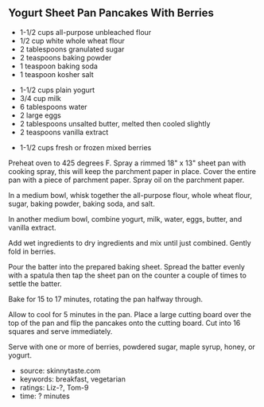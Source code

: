 Yogurt Sheet Pan Pancakes With Berries
--------------------------------------

- 1-1/2 cups all-purpose unbleached flour
- 1/2 cup white whole wheat flour
- 2 tablespoons granulated sugar
- 2 teaspoons baking powder
- 1 teaspoon baking soda
- 1 teaspoon kosher salt
<!-- -->
- 1-1/2 cups plain yogurt
- 3/4 cup milk
- 6 tablespoons water
- 2 large eggs
- 2 tablespoons unsalted butter, melted then cooled slightly
- 2 teaspoons vanilla extract
<!-- -->
- 1-1/2 cups fresh or frozen mixed berries

Preheat oven to 425 degrees F.  Spray a rimmed 18" x 13" sheet pan
with cooking spray, this will keep the parchment paper in place.
Cover the entire pan with a piece of parchment paper.  Spray oil on
the parchment paper.

In a medium bowl, whisk together the all-purpose flour, whole wheat
flour, sugar, baking powder, baking soda, and salt.

In another medium bowl, combine yogurt, milk, water, eggs, butter, and
vanilla extract.

Add wet ingredients to dry ingredients and mix until just combined.
Gently fold in berries.

Pour the batter into the prepared baking sheet.  Spread the batter
evenly with a spatula then tap the sheet pan on the counter a couple
of times to settle the batter.

Bake for 15 to 17 minutes, rotating the pan halfway through.

Allow to cool for 5 minutes in the pan.  Place a large cutting board
over the top of the pan and flip the pancakes onto the cutting board.
Cut into 16 squares and serve immediately.

Serve with one or more of berries, powdered sugar, maple syrup, honey,
or yogurt.

- source: skinnytaste.com
- keywords: breakfast, vegetarian
- ratings: Liz-?, Tom-9
- time: ? minutes
